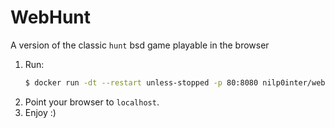 # WebHunt

A version of the classic `hunt` bsd game playable in the browser

  1. Run:
     ```bash
     $ docker run -dt --restart unless-stopped -p 80:8080 nilp0inter/webhunt
     ```
  2. Point your browser to `localhost`.
  3. Enjoy :)
